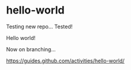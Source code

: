# hello-world

Testing new repo... Tested!

Hello world!

Now on branching...

https://guides.github.com/activities/hello-world/

